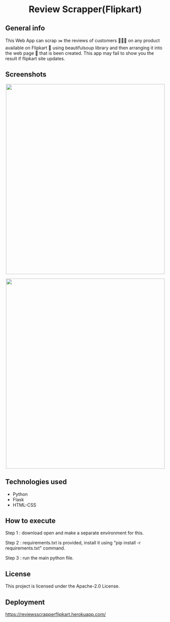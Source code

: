 <h1 align="center">Review Scrapper(Flipkart)</h1>

## General info

This Web App can scrap ✂️ the reviews of customers 👨‍👨‍👦 on any product available on Flipkart 📱 using beautifulsoup library and then arranging it into the web page 🧾 that is been created. This app may fail to show you the result if flipkart site updates. 

## Screenshots

 <p align="center">
  <img width="500" height="600" src="https://github.com/ItsSuru/Review-Scrapper-Flipkart/blob/master/rev1.PNG">
 </p>

 <p align="center">
  <img width="500" height="600" src="https://github.com/ItsSuru/Review-Scrapper-Flipkart/blob/master/rev2.PNG">
 </p>

## Technologies used
* Python
* Flask 
* HTML-CSS

## How to execute

 Step 1 : download open and make a separate environment for this.
 
 
 Step 2 : requirements.txt is provided, install it using "pip install -r requirements.txt" command.
 
 
 Step 3 : run the main python file.
 

## License

This project is licensed under the Apache-2.0 License. 


## Deployment

<a href="https://reviewsscrapperflipkart.herokuapp.com/">https://reviewsscrapperflipkart.herokuapp.com/<a/>
